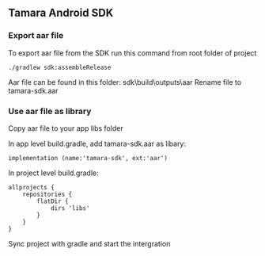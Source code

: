 ## Tamara Android SDK
### Export aar file
To export aar file from the SDK run this command from root folder of project
```
./gradlew sdk:assembleRelease
```

Aar file can be found in this folder: sdk\build\outputs\aar
Rename file to tamara-sdk.aar

### Use aar file as library
Copy aar file to your app libs folder

In app level build.gradle, add tamara-sdk.aar as libary:
```
implementation (name:'tamara-sdk', ext:'aar')
```

In project level build.gradle:
```
allprojects {
    repositories {
        flatDir {
            dirs 'libs'
        }
    }
}
```
Sync project with gradle and start the intergration
